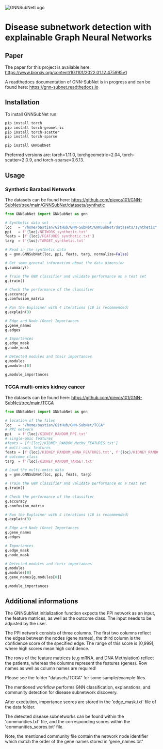 ![GNNSubNetLogo](https://github.com/pievos101/GNN-SubNet/blob/main/GNNSubNet_plot.png)

# Disease subnetwork detection with explainable Graph Neural Networks

## Paper 

The paper for this project is available here: <https://www.biorxiv.org/content/10.1101/2022.01.12.475995v1> 

A readthedocs documentation of GNN-SubNet is in progress and can be found here:
<https://gnn-subnet.readthedocs.io>

## Installation

To install GNNSubNet run:

```python
pip install torch 
pip install torch-geometric
pip install torch-scatter
pip install torch-sparse

pip install GNNSubNet
```
Preferred versions are: torch=1.11.0, torchgeometric=2.04, torch-scatter=2.0.9, and torch-sparse=0.6.13.
## Usage

### Synthetic Barabasi Networks

The datasets can be found here: 
https://github.com/pievos101/GNN-SubNet/tree/main/GNNSubNet/datasets/synthetic

```python
from GNNSubNet import GNNSubNet as gnn

# Synthetic data set  ------------------------- #
loc   = "/home/bastian/GitHub/GNN-SubNet/GNNSubNet/datasets/synthetic"
ppi   = f'{loc}/NETWORK_synthetic.txt'
feats = [f'{loc}/FEATURES_synthetic.txt']
targ  = f'{loc}/TARGET_synthetic.txt'

# Read in the synthetic data
g = gnn.GNNSubNet(loc, ppi, feats, targ, normalize=False)

# Get some general information about the data dimension
g.summary()

# Train the GNN classifier and validate performance on a test set
g.train()

# Check the performance of the classifier
g.accuracy
g.confusion_matrix

# Run the Explainer with 4 iterations (10 is recommended)
g.explain(3)

# Edge and Node (Gene) Importances 
g.gene_names
g.edges

# Importances
g.edge_mask
g.node_mask

# Detected modules and their importances
g.modules
g.modules[0]

g.module_importances

```

### TCGA multi-omics kidney cancer
The datasets can be found here:
https://github.com/pievos101/GNN-SubNet/tree/main/TCGA

```python
from GNNSubNet import GNNSubNet as gnn

# location of the files
loc   = "/home/bastian/GitHub/GNN-SubNet/TCGA"
# PPI network
ppi   = f'{loc}/KIDNEY_RANDOM_PPI.txt'
# single-omic features
#feats = [f'{loc}/KIDNEY_RANDOM_Methy_FEATURES.txt']
# multi-omic features
feats = [f'{loc}/KIDNEY_RANDOM_mRNA_FEATURES.txt', f'{loc}/KIDNEY_RANDOM_Methy_FEATURES.txt']
# outcome class
targ  = f'{loc}/KIDNEY_RANDOM_TARGET.txt'

# Load the multi-omics data 
g = gnn.GNNSubNet(loc, ppi, feats, targ)

# Train the GNN classifier and validate performance on a test set
g.train()

# Check the performance of the classifier
g.accuracy
g.confusion_matrix

# Run the Explainer with 4 iterations (10 is recommended)
g.explain(3)

# Edge and Node (Gene) Importances 
g.gene_names
g.edges

# Importances
g.edge_mask
g.node_mask

# Detected modules and their importances
g.modules
g.modules[0]
g.gene_names[g.modules[0]]

g.module_importances

```

## Additional informations

The GNNSubNet initialization function  expects the PPI network as an input, the feature matrices, as well as the outcome class. The input needs to be adjusted by the user.

The PPI network consists of three columns.
The first two columns reflect the edges between the nodes (gene names), the third column is the confidence score of the specified edge. The range of this score is [0,999], where high scores mean high confidence.

The rows of the feature matrices (e.g mRNA, and DNA Methylation) reflect the patients, whereas the columns represent the features (genes). Row names as well as column names are required!

Please see the folder "datasets/TCGA" for some sample/example files.

The mentioned workflow performs GNN classification, explanations, and community detection for disease subnetwork discovery. 

After exectution, importance scores are stored in the 'edge_mask.txt' file of the data folder. 

The detected disease subnetworks can be found within the 'communities.txt' file, and the corresponding scores within the 'communities_scores.txt' file.

Note, the mentioned community file contain the network node identifier which match the order of the gene names stored in 'gene_names.txt'

  
